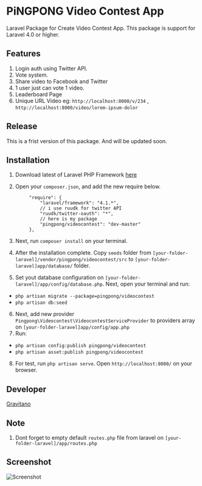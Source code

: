 PiNGPONG Video Contest App
============

Laravel Package for Create Video Contest App. This package is support for Laravel 4.0 or higher.

Features
---------
1. Login auth using Twitter API.
2. Vote system.
3. Share video  to Facebook and Twitter
4. 1 user just can vote 1 video.
5. Leaderboard Page
6. Unique URL Video eg: `http://localhost:8000/v/234` , `http://localhost:8000/video/lorem-ipsum-dolor`

Release
--------
This is a frist version of this package. And will be updated soon.

Installation
--------------
1. Download latest of Laravel PHP Framework [here](http://laravel.com)
2. Open your `composer.json`, and add the new require below.

    		"require": {
	    		"laravel/framework": "4.1.*",
	    		// i use ruudk for twitter API
	    		"ruudk/twitter-oauth": "*",
	    		// here is my package
	    		"pingpong/videocontest": "dev-master"
    		},

3. Next, run `composer install` on your terminal.
4. After the installation complete. Copy `seeds` folder from `[your-folder-laravel]/vendor/pingpong/videocontest/src` to `[your-folder-laravel]app/database/` folder.
5. Set yout database configuration on `[your-folder-laravel]/app/config/database.php`. Next, open your terminal and run:
 - `php artisan migrate --package=pingpong/videocontest`
 - `php artisan db:seed`
6. Next, add new provider `Pingpong\Videocontest\VideocontestServiceProvider` to providers array on `[your-folder-laravel]app/config/app.php`
7. Run:
 - `php artisan config:publish pingpong/videocontest`
 - `php artisan asset:publish pingpong/videocontest`
8. For test, run `php artisan serve`. Open `http://localhost:8000/` on your browser. 


Developer
---------
[Gravitano](https://github.com/gravitano)

Note
---------
1. Dont forget to empty default `routes.php` file from laravel on `[your-folder-laravel]/app/routes.php`

Screenshot
--------------
![Screenshot](https://dl.dropboxusercontent.com/s/gvlamkf67ajlj0p/gallery.png)

